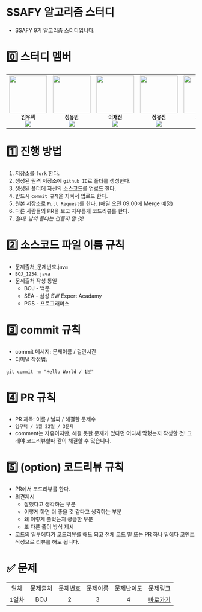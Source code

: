# SSAFY 알고리즘 스터디
* SSAFY 9기 알고리즘 스터디입니다.

# 0️⃣ 스터디 멤버
<table>
    <tr>
        <td align="center">
	    <a href="https://github.com/Chaos0103">
	    	<img src="https://avatars.githubusercontent.com/u/85945540?v=4?s=100" width="100px;" alt=""/>
	    	<br/>
	    	<sub>
	    	<b>임우택</b>
	    	<br/>
	    	<img src="https://us-central1-progress-markdown.cloudfunctions.net/progress/100"/>
	        </sub>
	    </a>
	    <br />
	</td>
        <td align="center">
	    <a href="https://github.com/youbeen2798">
	    	<img src="https://avatars.githubusercontent.com/u/62228401?v=4?s=100" width="100px;" alt=""/>
	    	<br/>
	    	<sub>
	    	<b>정유빈</b>
	    	<br/>
	    	<img src="https://us-central1-progress-markdown.cloudfunctions.net/progress/100"/>
	        </sub>
	    </a>
	    <br />
	</td>
        <td align="center">
	    <a href="https://github.com/zzckckck3">
	    	<img src="https://avatars.githubusercontent.com/u/65270703?v=4?s=100" width="100px;" alt=""/>
	    	<br/>
	    	<sub>
	    	<b>이재진</b>
	    	<br/>
	    	<img src="https://us-central1-progress-markdown.cloudfunctions.net/progress/100"/>
	        </sub>
	    </a>
	    <br />
	</td>
        <td align="center">
	    <a href="https://github.com/yoojinjangjang">
	    	<img src="https://avatars.githubusercontent.com/u/94024391?v=4?s=100" width="100px;" alt=""/>
	    	<br/>
	    	<sub>
	    	<b>장유진</b>
	    	<br/>
	    	<img src="https://us-central1-progress-markdown.cloudfunctions.net/progress/100"/>
	        </sub>
	    </a>
	    <br />
	</td>
        <td align="center">
	    <a href="https://github.com/wjs5025">
	    	<img src="https://avatars.githubusercontent.com/u/21137298?v=4?s=100" width="100px;" alt=""/>
	    	<br/>
	    	<sub>
	    	<b>전인혁</b>
	    	<br/>
	    	<img src="https://us-central1-progress-markdown.cloudfunctions.net/progress/100"/>
	        </sub>
	    </a>
	    <br />
	</td>
        <td align="center">
	    <a href="https://github.com/longBright">
	    	<img src="https://avatars.githubusercontent.com/u/74171272?v=4?s=100" width="100px;" alt=""/>
	    	<br/>
	    	<sub>
	    	<b>최영환</b>
	    	<br/>
	    	<img src="https://us-central1-progress-markdown.cloudfunctions.net/progress/100"/>
	        </sub>
	    </a>
	    <br />
	</td>
        <td align="center">
	    <a href="https://github.com/jinsikhong">
	    	<img src="https://avatars.githubusercontent.com/u/28581484?v=4?s=100" width="100px;" alt=""/>
	    	<br/>
	    	<sub>
	    	<b>홍진식</b>
	    	<br/>
	    	<img src="https://us-central1-progress-markdown.cloudfunctions.net/progress/100"/>
	        </sub>
	    </a>
	    <br />
	</td>
    </tr>
</table>


# 1️⃣ 진행 방법
1. 저장소를 `fork` 한다.
2. 생성된 원격 저장소에 `github ID`로 폴더를 생성한다.
3. 생성된 폴더에 자신의 소스코드를 업로드 한다.
4. 반드시 `commit 규칙`을 지켜서 업로드 한다.
5. 원본 저장소로 `Pull Request`를 한다. (매일 오전 09:00에 Merge 예정)
6. 다른 사람들의 PR을 보고 자유롭게 코드리뷰를 한다.
7. *절대! 남의 폴더는 건들지 말 것!*


# 2️⃣ 소스코드 파일 이름 규칙
* 문제출처_문제번호.java
* `BOJ_1234.java`
* 문제출처 작성 통일
	* BOJ - 백준
	* SEA - 삼성 SW Expert Acadamy
	* PGS - 프로그래머스


# 3️⃣ commit 규칙
* commit 메세지: 문제이름 / 걸린시간
* 터미널 작성법:
```
git commit -m "Hello World / 1분"
```


# 4️⃣ PR 규칙
* PR 제목: 이름 / 날짜 / 해결한 문제수
* `임우택 / 1월 22일 / 3문제`
* comment는 자유이지만, 해결 못한 문제가 있다면 어디서 막혔는지 작성할 것! 그래야 코드리뷰할때 같이 해결할 수 있습니다.


# 5️⃣ (option) 코드리뷰 규칙
* PR에서 코드리뷰를 한다.
* 의견제시
	* 잘했다고 생각하는 부분
	* 이렇게 하면 더 좋을 것 같다고 생각하는 부분
	* 왜 이렇게 풀었는지 궁금한 부분
	* 또 다른 풀이 방식 제시
* 코드의 일부에다가 코드리뷰를 해도 되고 전체 코드 밑 또는 PR 하나 밑에다 코멘트 작성으로 리뷰를 해도 됩니다.

# ✅ 문제
<table>
    <tr align="center">
        <td>일차</td><td>문제출처</td><td>문제번호</td><td>문제이름</td><td>문제난이도</td><td>문제링크</td>
    </tr>
    <!-- 23.01.30 문제 -->
    <tr align="center">
        <td rowspan="2">1일차</td>
	<td>BOJ</td><td>2</td><td>3</td><td>4</td>
	<td><a href="https://www.naver.com/">바로가기</a></td>
    </tr>
</table>
